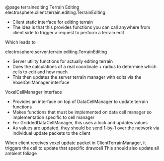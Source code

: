 @page terrainediting Terrain Editing
electrosphere.client.terrain.editing.TerrainEditing
 - Client static interface for editing terrain
 - The idea is that this provides functions you can call anywhere from client side to trigger a request to perform a terrain edit

Which leads to

electrosphere.server.terrain.editing.TerrainEditing
 - Server utility functions for actually editing terrain
 - Does the calculations of a real coordinate + radius to determine which cells to edit and how much
 - This then updates the server terrain manager with edits via the VoxelCellManager interface

VoxelCellManager interface
 - Provides an interface on top of DataCellManager to update terrain functions
 - Makes functions that must be implemented on data cell manager so implementation specific to cell manager
 - For GriddedDataCellManager, this uses a lock and updates values
 - As values are updated, they should be send 1-by-1 over the network via individual update packets to the client

When client receives voxel update packet in ClientTerrainManager, it triggers the cell to update that specific drawcell
This should also update all ambient foliage

